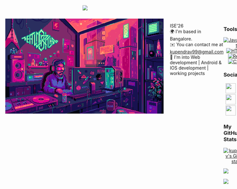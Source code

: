 <h1 align="center" style="color: gold;">
    <img src="https://readme-typing-svg.herokuapp.com/?font=Righteous&size=35&color=gold&center=true&vCenter=true&width=800&height=70&duration=7000&lines=Hi+There!+👋:+welcome+to+my+coding+world;+I'm+Kupendra!;" />
</h1>


<div style="display: flex;  ">
    <img src="n8agw6z2smyb1.gif" alt="Coder GIF" width="500" height="300" style="margin-right: 20px;">
     <ul style="list-style-type: none; padding: 0;flex-direction: column;">
            <li>ISE'26</li>
            <li>🌍 I'm based in Bangalore.</li>
            <li>✉️ You can contact me at <a href="mailto:kupendrav99@gmail.com">kupendrav99@gmail.com</a></li>
            <li>🧠 I'm into Web development | Android & IOS development | working projects</li>
        </ul>
    <div>

### Tools

<p align="center">
<a href="https://developer.mozilla.org/en-US/docs/Web/JavaScript" target="_blank" rel="noreferrer"><img src="https://raw.githubusercontent.com/danielcranney/readme-generator/main/public/icons/skills/javascript-colored.svg" width="36" height="36" alt="JavaScript" /></a>
<a href="https://developer.mozilla.org/en-US/docs/Glossary/HTML5" target="_blank" rel="noreferrer"><img src="https://raw.githubusercontent.com/danielcranney/readme-generator/main/public/icons/skills/html5-colored.svg" width="36" height="36" alt="HTML5" /></a>
<a href="https://reactjs.org/" target="_blank" rel="noreferrer"><img src="https://raw.githubusercontent.com/danielcranney/readme-generator/main/public/icons/skills/react-colored.svg" width="36" height="36" alt="React" /></a>
<a href="https://www.w3.org/TR/CSS/#css" target="_blank" rel="noreferrer"><img src="https://raw.githubusercontent.com/danielcranney/readme-generator/main/public/icons/skills/css3-colored.svg" width="36" height="36" alt="CSS3" /></a>
</p>


### Socials

<p align="center"> <a href="https://www.codepen.io/kupendrav" target="_blank" rel="noreferrer"><img src="https://raw.githubusercontent.com/danielcranney/readme-generator/main/public/icons/socials/codepen-dark.svg" width="32" height="32" /></a> <a href="https://discord.com/users/kupe99#4810" target="_blank" rel="noreferrer"><img src="https://raw.githubusercontent.com/danielcranney/readme-generator/main/public/icons/socials/discord.svg" width="32" height="32" /></a> <a href="https://www.dribbble.com/kupendrav99" target="_blank" rel="noreferrer"><img src="https://raw.githubusercontent.com/danielcranney/readme-generator/main/public/icons/socials/dribbble.svg" width="32" height="32" /></a> <a href="https://www.github.com/kupendrav" target="_blank" rel="noreferrer"><img src="https://raw.githubusercontent.com/danielcranney/readme-generator/main/public/icons/socials/github-dark.svg" width="32" height="32" /></a> <a href="https://www.linkedin.com/in/kupendra-v2903" target="_blank" rel="noreferrer"><img src="https://raw.githubusercontent.com/danielcranney/readme-generator/main/public/icons/socials/linkedin.svg" width="32" height="32" /></a> <a href="https://www.twitter.com/kupendrav99" target="_blank" rel="noreferrer"><img src="https://raw.githubusercontent.com/danielcranney/readme-generator/main/public/icons/socials/twitter.svg" width="32" height="32" /></a></p>


### My GitHub Stats

<a align="center" href="http://www.github.com/kupendrav"><img src="https://github-readme-stats.vercel.app/api?username=kupendrav&show_icons=true&hide=&count_private=true&title_color=0891b2&text_color=ffffff&icon_color=0891b2&bg_color=000000&hide_border=true&show_icons=true" alt="kupendrav's GitHub stats" /></a>

<a align="center" href="http://www.github.com/kupendrav"><img src="https://github-readme-streak-stats.herokuapp.com/?user=kupendrav&stroke=ffffff&background=000000&ring=0891b2&fire=0891b2&currStreakNum=ffffff&currStreakLabel=0891b2&sideNums=ffffff&sideLabels=ffffff&dates=ffffff&hide_border=true" /></a>



<a align="center" href="https://visitcount.itsvg.in">
  <img src="https://visitcount.itsvg.in/api?id=kupendrav&label=Profile%20Views&color=9&icon=5&pretty=false" />
</a>



